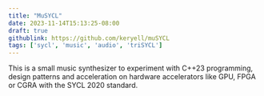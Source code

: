 ```yaml
---
title: "MuSYCL"
date: 2023-11-14T15:13:25-08:00
draft: true
githublink: https://github.com/keryell/muSYCL
tags: ['sycl', 'music', 'audio', 'triSYCL']
---
```


This is a small music synthesizer to experiment with C++23 programming,
design patterns and acceleration on hardware accelerators like GPU,
FPGA or CGRA with the SYCL 2020 standard.
